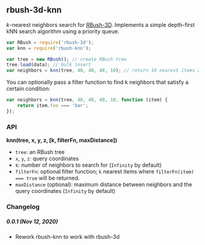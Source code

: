 ## rbush-3d-knn 

_k_-nearest neighbors search for [RBush-3D](https://github.com/Eronana/rbush-3d).
Implements a simple depth-first kNN search algorithm using a priority queue.

```js
var RBush = require('rbush-3d');
var knn = require('rbush-knn');

var tree = new RBush(); // create RBush tree
tree.load(data); // bulk insert
var neighbors = knn(tree, 40, 40, 40, 10); // return 10 nearest items around point [40, 40, 40]
```

You can optionally pass a filter function to find k neighbors that satisfy a certain condition:

```js
var neighbors = knn(tree, 40, 40, 40, 10, function (item) {
    return item.foo === 'bar';
});
```

### API

**knn(tree, x, y, z, [k, filterFn, maxDistance])**

- `tree`: an RBush tree
- `x`, `y`, `z`: query coordinates
- `k`: number of neighbors to search for (`Infinity` by default)
- `filterFn`: optional filter function; `k` nearest items where `filterFn(item) === true` will be returned.
- `maxDistance` (optional): maximum distance between neighbors and the query coordinates (`Infinity` by default)

### Changelog



##### 0.0.1 (Nov 12, 2020)

- Rework rbush-knn to work with rbush-3d
